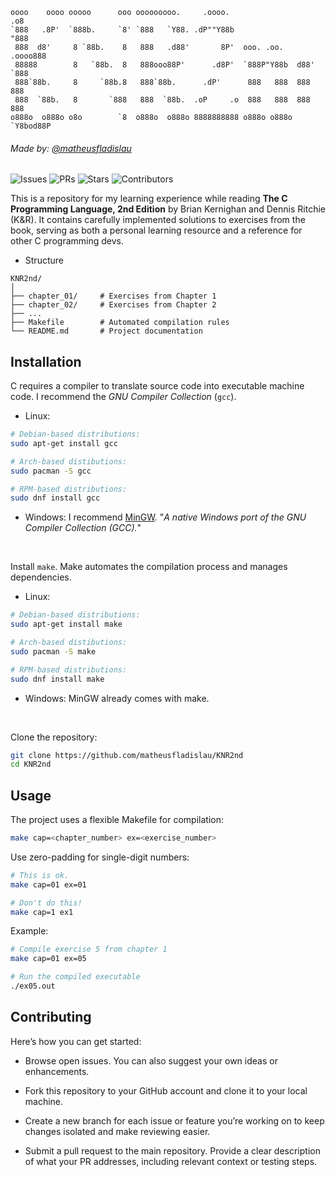 
```
oooo    oooo ooooo      ooo ooooooooo.     .oooo.                     .o8  
`888   .8P'  `888b.     `8' `888   `Y88. .dP""Y88b                   "888  
 888  d8'     8 `88b.    8   888   .d88'       8P'  ooo. .oo.    .oooo888  
 88888        8   `88b.  8   888ooo88P'      .d8P'  `888P"Y88b  d88' `888  
 888`88b.     8     `88b.8   888`88b.      .dP'      888   888  888   888  
 888  `88b.   8       `888   888  `88b.  .oP     .o  888   888  888   888  
o888o  o888o o8o        `8  o888o  o888o 8888888888 o888o o888o `Y8bod88P                                                      
```
###### Made by: [@matheusfladislau](https://github.com/matheusfladislau)
##

  ![Issues](https://img.shields.io/github/issues/matheusfladislau/KNR2nd?style=flat&color=FFFFFF)
  ![PRs](https://img.shields.io/github/issues-pr/matheusfladislau/KNR2nd?style=flat&color=FFFFFF)
  ![Stars](https://img.shields.io/github/stars/matheusfladislau/KNR2nd?style=flat&color=FFFFFF)
  ![Contributors](https://img.shields.io/github/contributors/matheusfladislau/KNR2nd?style=flat&color=FFFFFF)


This is a repository for my learning experience while reading **The C Programming Language, 2nd Edition** by Brian Kernighan and Dennis Ritchie (K&R). It contains carefully implemented solutions to exercises from the book, serving as both a personal learning resource and a reference for other C programming devs.

- Structure
``` 
KNR2nd/
│
├── chapter_01/     # Exercises from Chapter 1
├── chapter_02/     # Exercises from Chapter 2
├── ...
├── Makefile        # Automated compilation rules
└── README.md       # Project documentation
```

## Installation

C requires a compiler to translate source code into executable machine code. I recommend the *GNU Compiler Collection* (```gcc```).
  - Linux:
```bash
# Debian-based distributions:
sudo apt-get install gcc

# Arch-based distibutions:
sudo pacman -S gcc

# RPM-based distributions:
sudo dnf install gcc
```

- Windows: I recommend [MinGW](https://sourceforge.net/projects/mingw/). "*A native Windows port of the GNU Compiler Collection (GCC).*"
<br/>

Install ```make```. Make automates the compilation process and manages dependencies.
- Linux:
```bash
# Debian-based distributions:
sudo apt-get install make

# Arch-based distibutions:
sudo pacman -S make

# RPM-based distributions:
sudo dnf install make
```

- Windows: MinGW already comes with make.
<br/>

Clone the repository: 
```bash
git clone https://github.com/matheusfladislau/KNR2nd
cd KNR2nd
```

## Usage
The project uses a flexible Makefile for compilation:
```bash
make cap=<chapter_number> ex=<exercise_number>
```
Use zero-padding for single-digit numbers:
```bash
# This is ok.
make cap=01 ex=01 

# Don't do this!
make cap=1 ex1   
```

Example:
```bash
# Compile exercise 5 from chapter 1
make cap=01 ex=05

# Run the compiled executable
./ex05.out
```

## Contributing
Here’s how you can get started:

- Browse open issues. You can also suggest your own ideas or enhancements.

- Fork this repository to your GitHub account and clone it to your local machine.

- Create a new branch for each issue or feature you’re working on to keep changes isolated and make reviewing easier.

- Submit a pull request to the main repository. Provide a clear description of what your PR addresses, including relevant context or testing steps.
